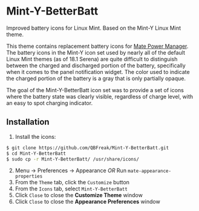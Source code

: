 # Mint-Y-BetterBatt
Improved battery icons for Linux Mint. Based on the Mint-Y Linux Mint theme.

This theme contains replacement battery icons for [Mate Power Manager](https://github.com/mate-desktop/mate-power-manager). The battery icons in the Mint-Y icon set used by nearly all of the default Linux Mint themes (as of 18.1 Serena) are quite difficult to distinguish between the charged and discharged portion of the battery, specifically when it comes to the panel notification widget. The color used to indicate the charged portion of the battery is a gray that is only partially opaque.

The goal of the Mint-Y-BetterBatt icon set was to provide a set of icons where the battery state was clearly visible, regardless of charge level, with an easy to spot charging indicator.

## Installation

  1. Install the icons:
```bash
$ git clone https://github.com/QBFreak/Mint-Y-BetterBatt.git
$ cd Mint-Y-BetterBatt
$ sudo cp -r Mint-Y-BetterBatt/ /usr/share/icons/
```
  2. Menu -> Preferences -> Appearance *OR* Run `mate-appearance-properties`
  3. From the `Theme` tab, click the `Customize` button
  4. From the `Icons` tab, select `Mint-Y-BetterBatt`
  5. Click `Close` to close the **Customize Theme** window
  6. Click `Close` to close the **Appearance Preferences** window

